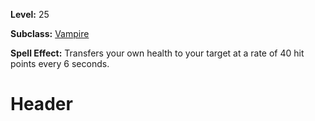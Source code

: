 <!-- TITLE: Spell: Shadow Compact -->
<!-- SUBTITLE:  -->

**Level:** 25

**Subclass:** [Vampire](vampire)

**Spell Effect:** Transfers your own health to your target at a rate of 40 hit points every 6 seconds.

# Header